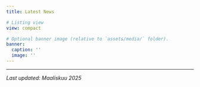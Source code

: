 ```yaml
---
title: Latest News

# Listing view
view: compact

# Optional banner image (relative to `assets/media/` folder).
banner:
  caption: ''
  image: ''
---
```


---
*Last updated: Maaliskuu 2025*
